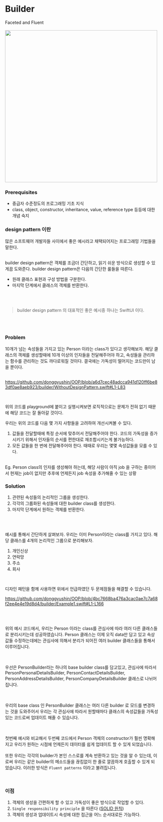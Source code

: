 # Builder
Faceted and Fluent<br /><br />
<img src="https://miro.medium.com/max/700/1*YzzWikIJMuc3Bzz3r08aEg.png" width=500 />

### Prerequisites
- 중급자 수준정도의 프로그래밍 기초 지식
- class, object, constructor, inheritance, value, reference type 등등에 대한 개념 숙지

### design pattern 이란 
많은 소프트웨어 개발자들 사이에서 좋은 예시라고 채택되어지는 프로그래밍 기법들을 말한다.  <br /><br />

builder design pattern은 객체를 조금더 간단하고, 읽기 쉬운 방식으로 생성할 수 있게끔 도와준다. builder design pattern은 다음의 간단한 룰들을 따른다. 
- 원래 클래스 표현과 구성 방법을 구분한다. 
- 마지막 단계에서 클래스의 객체를 반환한다. 

<br /><br />

> builder design pattern 의 대표적인 좋은 예시중 하나는 SwiftUI 이다. 

<br /><br />

### Problem
10개가 넘는 속성들을 가지고 있는 Person 이라는 class가 있다고 생각해보자. 해당 클래스의 객체를 생성할때에 10개 이상의 인자들을 전달해주어야 하고, 속성들을 관리하는 함수를 관리하는 것도 까다로워질 것이다. 결국에는 가독성이 떨어지는 코드만이 남을 뿐이다. <br /><br />

https://github.com/donggyushin/OOP/blob/a6d7cec48adcca941d120ff6be83df0ae8aeb923/builder/WithoutDesignPattern.swift#L1-L83

<br />

위의 코드를 playground에 붙이고 실행시켜보면 로직적으로는 문제가 전혀 없기 때문에 해당 코드는 잘 돌아갈 것이다. <br />

우리는 위의 코드를 다음 몇 가지 사항들을 고려하여 개선시켜볼 수 있다. 

1. 값들을 전달할때에 특정 순서에 맞추어서 전달해주어야 한다. 코드의 가독성을 증가시키기 위해서 인자들의 순서를 편한대로 재조합시키는게 불가능하다. 
2. 모든 값들을 한 번에 전달해주어야 한다. 때때로 우리는 몇몇 속성값들을 모를 수 있다. 

<br />
Eg. Person class의 인자를 생성해야 하는데, 해당 사람이 아직 job 을 구하는 중이어서 현재는 job이 없지만 추후에 언제든지 job 속성을 추가해줄 수 있는 상황

### Solution
1. 관련된 속성들의 논리적인 그룹을 생성한다. 
2. 각각의 그룹화된 속성들에 대한 builder class를 생성한다. 
3. 마지막 단계에서 원하는 객체를 반환한다. 

<br /><br />

예시를 통해서 간단하게 살펴보자. 우리는 이미 Person이라는 class를 가지고 있다. 해당 클래스를 4개의 논리적인 그룹으로 분리해보자. 

1. 개인신상
2. 연락망
3. 주소
4. 회사

<br />

디자인 패턴을 함께 사용하면 위에서 언급하였던 두 문제점들을 해결할 수 있습니다.

https://github.com/donggyushin/OOP/blob/4bc7668ba476a3cac0ae7c7a68f2ee4e4e19d8d4/builder/Example1.swift#L1-L166

<br /><br />

위의 예시 코드에서, 우리는 Person 이라는 class를 관심사에 따라 여러 다른 클래스들로 분리시키는데 성공하였습니다. Person 클래스는 이제 오직 data만 담고 있고 속상값들 수정하는데에는 관심사에 의해서 분리가 되어진 여러 builder 클래스들을 통해서 이루어집니다. 

<br /><br />
우선은 PersonBuilder라는 하나의 base builder class를 담고있고, 관심사에 따라서 PersonPersonalDetailsBuilder, PersonContactDetailsBuilder, PersonAddressDetailsBuilder, PersonCompanyDetailsBuilder 클래스로 나뉘어집니다. 

<br /><br />
우리의 base class 인 PersonBuilder 클래스는 여러 다른 builder 로 모드를 변경하는 것을 도와주어서 우리는 각 관심사에 따라서 원할때마다 클래스의 속성값들을 가독성있는 코드로써 업데이트 해줄 수 있습니다. 

<br /><br />
첫번째 예시와 비교해서 두번째 코드에서 Person 객체의 constructor가 훨씬 명확해지고 우리가 원하는 시점에 언제든지 데이터를 쉽게 업데이트 할 수 있게 되었습니다. 
<br /><br />
또한 우리는 각각의 builder가 본인 스스로를 계속 반환하고 있는 것을 알 수 있는데, 이로써 우리는 같은 builder의 메소드들을 끊킴없이 한 줄로 깔끔하게 호출할 수 있게 되었습니다. 이러한 방식은 `Fluent patterns` 이라고 불려집니다. 

<br />

### 이점
1. 객체의 생성을 간편하게 할 수 있고 가독성이 좋은 방식으로 작업할 수 있다. 
2. `Single responsibility principle` 을 따른다 ([SOLID 원칙](https://ko.wikipedia.org/wiki/SOLID_(%EA%B0%9D%EC%B2%B4_%EC%A7%80%ED%96%A5_%EC%84%A4%EA%B3%84)))
3. 객체의 생성과 업데이트시 속성에 대한 접근을 어느 순서대로든 가능하다. 

